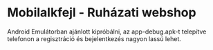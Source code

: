 # Mobilalkfejl - Ruházati webshop

Android Emulátorban ajánlott kipróbálni, az app-debug.apk-t telepítve telefonon a regisztráció és bejelentkezés nagyon lassú lehet.
